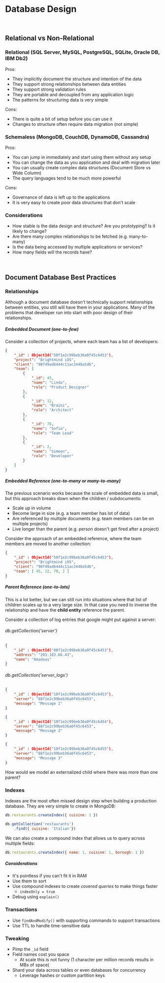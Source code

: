 # Database Design

<br/>

## Relational vs Non-Relational

### Relational (SQL Server, MySQL, PostgreSQL, SQLite, Oracle DB, IBM Db2)
Pros:
- They implicitly document the structure and intention of the data
- They support strong relationships between data entities 
- They support strong validation rules
- They are portable and decoupled from any application logic
- The patterns for structuring data is very simple

Cons:
- There is quite a bit of setup before you can use it
- Changes to structure often require data migration (not simple)

### Schemaless (MongoDB, CouchDB, DynamoDB, Cassandra)
Pros:
- You can jump in immediately and start using them without any setup
- You can change the data as you application and deal with migration later
- You can usually create complex data structures (Document Store vs Wide Column)
- The query languages tend to be much more powerful

Cons:
- Governance of data is left up to the applications
- It is very easy to create poor data structures that don't scale

### Considerations
- How stable is the data design and structure?  Are you prototyping?  Is it likely to change?
- Are there many complex relationships to be fetched (e.g. many-to-many)
- Is the data being accessed by multiple applications or services?
- How many fields will the records have?

<br/>


## Document Database Best Practices

### Relationships

Although a document database doesn't technically support relationships between entities,
you still will have them in your applications.  Many of the problems that developer run into
start with poor design of their relationships.


##### Embedded Document (one-to-few)

Consider a collection of projects, where each team has a list of developers:  
```json
{
    "_id" : ObjectId("50f1e2c99beb36a0f45c6453"),
    "project": "Brightmind iOS",
    "client": "90f49ad6444c11ac2448a5d6",
    "team": [
        {
            "_id": 45,
            "name": "Linda",
            "role": "Product Designer"
        },
        {
            "_id": 12,
            "name": "Braini",
            "role": "Architect"
        },
        {
            "_id": 78,
            "name": "Sofia",
            "role": "Team Lead"
        },
        {
            "_id": 2,
            "name": "Simeon",
            "role": "Developer"
        }
    ]
}
```


##### Embedded Reference (one-to-many or many-to-many)

The previous scenario works because the scale of embedded data is small, but this approach
breaks down when the children / subdocuments:
 - Scale up in volume 
 - Become large in size (e.g. a team member has lot of data)
 - Are referenced by multiple documents (e.g. team members can be on multiple projects)
 - Live longer than the parent (e.g. person doesn't get fired after a project)

Consider the approach of an embedded reference, where the team members are moved to 
another collection:
```json
{
    "_id" : ObjectId("50f1e2c99beb36a0f45c6453"),
    "project": "Brightmind iOS",
    "client": "90f49ad6444c11ac2448a5d6",
    "team": [ 45, 12, 78, 2 ]
}
```

##### Parent Reference (one-to-lots)

This is a lot better, but we can still run into situations where that list of children
scales up to a very large size.  In that case you need to inverse the relationship and 
have the **child entity** reference the parent.

Consider a collection of log entries that google might put against a server:

###### db.getCollection('server')
```json
{
    "_id" : ObjectId("88f1e2c99beb36a0f45c6453"),
    "address": "203.103.66.43",
    "name": "Amadeus"
}
```

###### db.getCollection('server_logs')
```json
{
    "_id" : ObjectId("10f1e2c99beb36a0f45c6453"),
    "server": "88f1e2c99beb36a0f45c6453",
    "message": "Message 1"
}

{
    "_id" : ObjectId("10f1e2c99beb36a0f45c6454"),
    "server": "88f1e2c99beb36a0f45c6453",
    "message": "Message 2"
}

{
    "_id" : ObjectId("10f1e2c99beb36a0f45c6455"),
    "server": "88f1e2c99beb36a0f45c6453",
    "message": "Message 3"
}
```

How would we model an externalized child where there was more than one parent?


### Indexes

Indexes are the most often missed design step when building a production database.  They are 
very simple to create in MongoDB:

```js
db.restaurants.createIndex({ cuisine: 1 })

db.getCollection('restaurants')
    .find({ cuisine: 'Italian'})
```

We can also create a compound index that allows us to query across multiple fields:

```js
db.restaurants.createIndex({ name: 1, cuisine: 1, borough: 1 })
```

##### Considerations
- It's pointless if you can't fit it in RAM
- Use them to sort
- Use compound indexes to create *covered queries* to make things faster
    - `indexOnly = true`
- Debug using `explain()`

### Transactions

- Use `findAndModify()` with supporting commands to support transactions
- Use TTL to handle time-sensitive data

### Tweaking

- Pimp the `_id` field
- Field names cost you space
    - At scale this is not funny (1 character per million records results in MBs of space)
- Shard your data across tables or even databases for concurrency
    - Leverage hashes or custom partition keys

 
